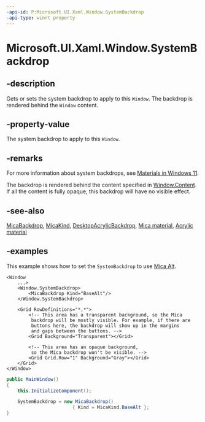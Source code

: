 ```yaml
---
-api-id: P:Microsoft.UI.Xaml.Window.SystemBackdrop
-api-type: winrt property
---
```


# Microsoft.UI.Xaml.Window.SystemBackdrop

<!--
public Microsoft.UI.Xaml.Media.SystemBackdrop SystemBackdrop { get; set; }
-->

## -description

Gets or sets the system backdrop to apply to this `Window`. The backdrop is rendered behind the `Window` content.

## -property-value

The system backdrop to apply to this `Window`.

## -remarks

For more information about system backdrops, see [Materials in Windows 11](/windows/apps/design/signature-experiences/materials).

The backdrop is rendered behind the content specified in [Window.Content](window_content.md). If all the content is fully opaque, this backdrop will have no visible effect.

## -see-also

[MicaBackdrop](../microsoft.ui.xaml.media/micabackdrop.md), [MicaKind](../microsoft.ui.composition.systembackdrops/micakind.md), [DesktopAcrylicBackdrop](../microsoft.ui.xaml.media/desktopacrylicbackdrop.md), [Mica material](/windows/apps/design/style/mica), [Acrylic material](/windows/apps/design/style/acrylic)

## -examples

This example shows how to set the `SystemBackdrop` to use [Mica Alt](/windows/apps/design/style/mica#app-layering-with-mica-alt).

```xaml
<Window
    ...>
    <Window.SystemBackdrop>
        <MicaBackdrop Kind="BaseAlt"/>
    </Window.SystemBackdrop>

    <Grid RowDefinitions="*,*">
        <!-- This area has a transparent background, so the Mica
         backdrop will be mostly visible. For example, if there are
         buttons here, the backdrop will show up in the margins
         and gaps between the buttons. -->
        <Grid Background="Transparent"></Grid>
           
        <!-- This area has an opaque background,
         so the Mica backdrop won't be visible. -->
        <Grid Grid.Row="1" Background="Gray"></Grid>
    </Grid>
</Window>
```

```csharp
public MainWindow()
{
    this.InitializeComponent();

    SystemBackdrop = new MicaBackdrop() 
                        { Kind = MicaKind.BaseAlt };
}
```
